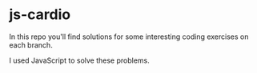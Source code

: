 # js-cardio

In this repo you'll find solutions for some interesting coding exercises on each branch.

I used JavaScript to solve these problems.